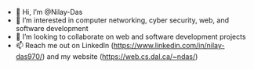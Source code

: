 - 👋 Hi, I’m @Nilay-Das
- 👀 I’m interested in computer networking, cyber security, web, and software development
- 💞️ I’m looking to collaborate on web and software development projects
- 📫 Reach me out on LinkedIn (https://www.linkedin.com/in/nilay-das970/) and my website (https://web.cs.dal.ca/~ndas/)

<!---
Nilay-Das/Nilay-Das is a ✨ special ✨ repository because its `README.md` (this file) appears on your GitHub profile.
You can click the Preview link to take a look at your changes.
--->
